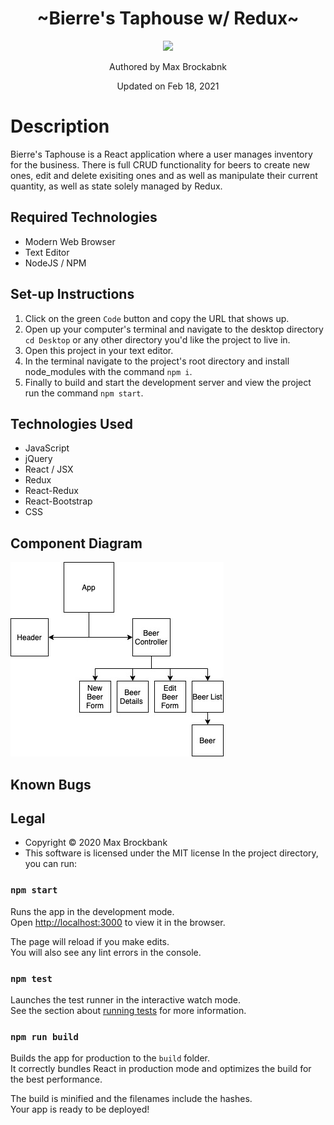 <h1 align="center">~Bierre's Taphouse w/ Redux~</h1>
<div align="center">
<img src="https://github.com/MaxBrockbank.png" width="200px" height="auto" >
</div>
<p align="center">Authored by Max Brockabnk</p>
<p align="center">Updated on Feb 18, 2021</p>

# Description
Bierre's Taphouse is a React application where a user manages inventory for the business. There is full CRUD functionality for beers to create new ones, edit and delete exisiting ones and as well as manipulate their current quantity, as well as state solely managed by Redux. 


## Required Technologies
* Modern Web Browser
* Text Editor
* NodeJS / NPM

## Set-up Instructions
1. Click on the green `Code` button and copy the URL that shows up.
2. Open up your computer's terminal and navigate to the desktop directory `cd Desktop` or any other directory you'd like the project to live in. 
3. Open this project in your text editor.
4. In the terminal navigate to the project's root directory and install node_modules with the command `npm i`.
5. Finally to build and start the development server and view the project run the command `npm start`.

## Technologies Used
* JavaScript
* jQuery
* React / JSX
* Redux
* React-Redux
* React-Bootstrap
* CSS

## Component Diagram
<img src="READMEAssets/componentDiagram.jpg" alt="Taphouse component diagram">

## Known Bugs

## Legal
* Copyright © 2020 Max Brockbank
* This software is licensed under the MIT license
In the project directory, you can run:

### `npm start`

Runs the app in the development mode.\
Open [http://localhost:3000](http://localhost:3000) to view it in the browser.

The page will reload if you make edits.\
You will also see any lint errors in the console.

### `npm test`

Launches the test runner in the interactive watch mode.\
See the section about [running tests](https://facebook.github.io/create-react-app/docs/running-tests) for more information.

### `npm run build`

Builds the app for production to the `build` folder.\
It correctly bundles React in production mode and optimizes the build for the best performance.

The build is minified and the filenames include the hashes.\
Your app is ready to be deployed!


